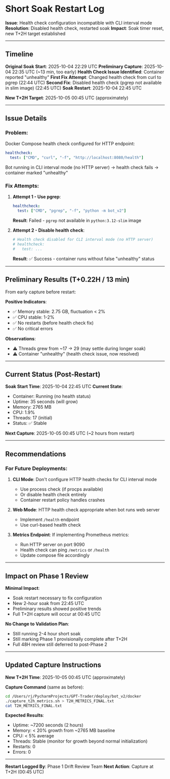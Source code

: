 # Short Soak Restart Log

**Issue**: Health check configuration incompatible with CLI interval mode
**Resolution**: Disabled health check, restarted soak
**Impact**: Soak timer reset, new T+2H target established

---

## Timeline

**Original Soak Start**: 2025-10-04 22:29 UTC
**Preliminary Capture**: 2025-10-04 22:35 UTC (~13 min, too early)
**Health Check Issue Identified**: Container reported "unhealthy"
**First Fix Attempt**: Changed health check from curl to pgrep (22:44 UTC)
**Second Fix**: Disabled health check (pgrep not available in slim image) (22:45 UTC)
**Soak Restart**: 2025-10-04 22:45 UTC

**New T+2H Target**: 2025-10-05 00:45 UTC (approximately)

---

## Issue Details

### Problem:
Docker Compose health check configured for HTTP endpoint:
```yaml
healthcheck:
  test: ["CMD", "curl", "-f", "http://localhost:8080/health"]
```

Bot running in CLI interval mode (no HTTP server) → health check fails → container marked "unhealthy"

### Fix Attempts:

1. **Attempt 1 - Use pgrep**:
   ```yaml
   healthcheck:
     test: ["CMD", "pgrep", "-f", "python -m bot_v2"]
   ```
   **Result**: Failed - `pgrep` not available in `python:3.12-slim` image

2. **Attempt 2 - Disable health check**:
   ```yaml
   # Health check disabled for CLI interval mode (no HTTP server)
   # healthcheck:
   #   test: ...
   ```
   **Result**: ✅ Success - container runs without false "unhealthy" status

---

## Preliminary Results (T+0.22H / 13 min)

From early capture before restart:

**Positive Indicators**:
- ✅ Memory stable: 2.75 GB, fluctuation < 2%
- ✅ CPU stable: 1-2%
- ✅ No restarts (before health check fix)
- ✅ No critical errors

**Observations**:
- ⚠️ Threads grew from ~17 → 29 (may settle during longer soak)
- ⚠️ Container "unhealthy" (health check issue, now resolved)

---

## Current Status (Post-Restart)

**Soak Start Time**: 2025-10-04 22:45 UTC
**Current State**:
- Container: Running (no health status)
- Uptime: 35 seconds (will grow)
- Memory: 2765 MB
- CPU: 1.9%
- Threads: 17 (initial)
- Status: ✅ Stable

**Next Capture**: 2025-10-05 00:45 UTC (~2 hours from restart)

---

## Recommendations

### For Future Deployments:

1. **CLI Mode**: Don't configure HTTP health checks for CLI interval mode
   - Use process check (if procps available)
   - Or disable health check entirely
   - Container restart policy handles crashes

2. **Web Mode**: HTTP health check appropriate when bot runs web server
   - Implement `/health` endpoint
   - Use curl-based health check

3. **Metrics Endpoint**: If implementing Prometheus metrics:
   - Run HTTP server on port 9090
   - Health check can ping `/metrics` or `/health`
   - Update compose file accordingly

---

## Impact on Phase 1 Review

**Minimal Impact**:
- Soak restart necessary to fix configuration
- New 2-hour soak from 22:45 UTC
- Preliminary results showed positive trends
- Full T+2H capture will occur at 00:45 UTC

**No Change to Validation Plan**:
- Still running 2-4 hour short soak
- Still marking Phase 1 provisionally complete after T+2H
- Full 48H review still deferred to post-Phase 2

---

## Updated Capture Instructions

**New T+2H Time**: 2025-10-05 00:45 UTC (approximately)

**Capture Command** (same as before):
```bash
cd /Users/rj/PycharmProjects/GPT-Trader/deploy/bot_v2/docker
./capture_t2h_metrics.sh > T2H_METRICS_FINAL.txt
cat T2H_METRICS_FINAL.txt
```

**Expected Results**:
- Uptime: ~7200 seconds (2 hours)
- Memory: < 20% growth from ~2765 MB baseline
- CPU: < 5% average
- Threads: Stable (monitor for growth beyond normal initialization)
- Restarts: 0
- Errors: 0

---

**Restart Logged By**: Phase 1 Drift Review Team
**Next Action**: Capture at T+2H (00:45 UTC)
